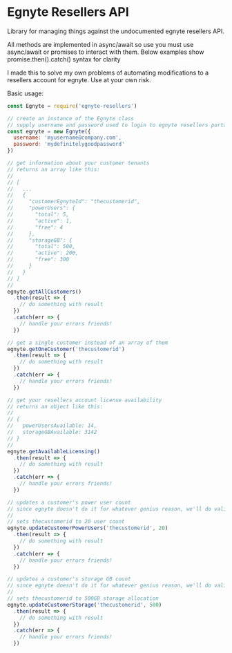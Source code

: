 # Egnyte Resellers API

Library for managing things against the undocumented egnyte resellers API.

All methods are implemented in async/await so use you must use async/await or promises to interact with them. Below examples show promise.then().catch() syntax for clarity

I made this to solve my own problems of automating modifications to a resellers account for egnyte. Use at your own risk.

Basic usage:

```js
const Egnyte = require('egnyte-resellers')

// create an instance of the Egnyte class
// supply username and password used to login to egnyte resellers portal (https://resellers.egnyte.com)
const egnyte = new Egnyte({
  username: 'myusername@company.com',
  password: 'mydefinitelygoodpassword'
})

// get information about your customer tenants
// returns an array like this:
//
// [
//   ...
//   {
//     "customerEgnyteId": "thecustomerid",
//     "powerUsers": {
//       "total": 5,
//       "active": 1,
//       "free": 4
//     },
//     "storageGB": {
//       "total": 500,
//       "active": 200,
//       "free": 300
//     }
//   }
// ]
//
egnyte.getAllCustomers()
  .then(result => {
    // do something with result
  })
  .catch(err => {
    // handle your errors friends!
  })

// get a single customer instead of an array of them
egnyte.getOneCustomer('thecustomerid')
  .then(result => {
    // do something with result
  })
  .catch(err => {
    // handle your errors friends!
  })

// get your resellers account license availability
// returns an object like this:
//
// {
//   powerUsersAvailable: 14,
//   storageGBAvailable: 3142
// }
//
egnyte.getAvailableLicensing()
  .then(result => {
    // do something with result
  })
  .catch(err => {
    // handle your errors friends!
  })

// updates a customer's power user count
// since egnyte doesn't do it for whatever genius reason, we'll do validation to ensure you can't set this to less than the current in-use number of users
//
// sets thecustomerid to 20 user count
egnyte.updateCustomerPowerUsers('thecustomerid', 20)
  .then(result => {
    // do something with result
  })
  .catch(err => {
    // handle your errors friends!
  })

// updates a customer's storage GB count
// since egnyte doesn't do it for whatever genius reason, we'll do validation to ensure you can't set this to less than the current in-use GB of storage
//
// sets thecustomerid to 500GB storage allocation
egnyte.updateCustomerStorage('thecustomerid', 500)
  .then(result => {
    // do something with result
  })
  .catch(err => {
    // handle your errors friends!
  })
```
